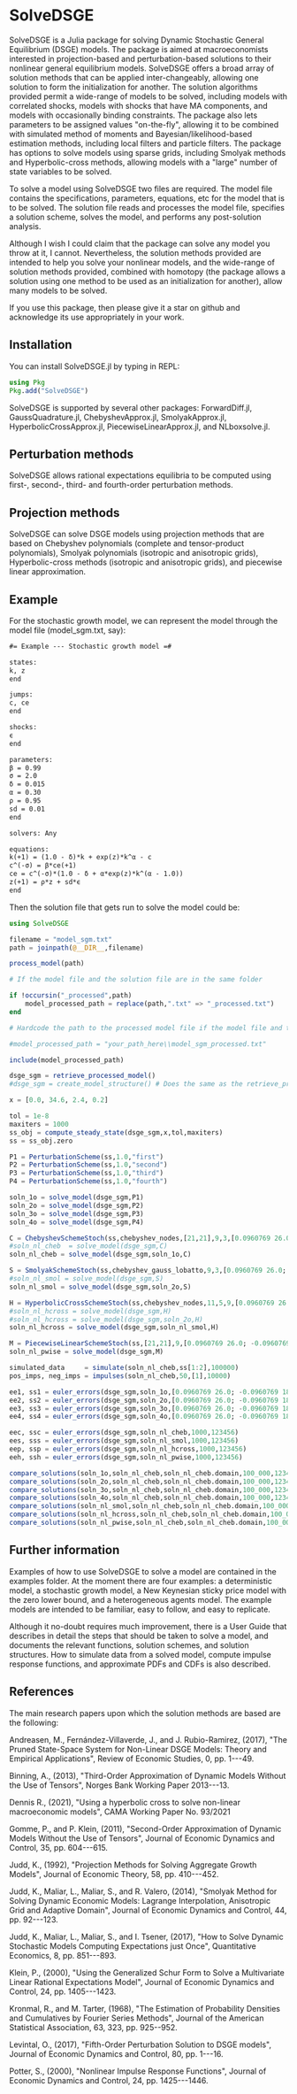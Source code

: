 SolveDSGE
=========

SolveDSGE is a Julia package for solving Dynamic Stochastic General Equilibrium (DSGE) models.  The package is aimed at macroeconomists interested in projection-based and perturbation-based solutions to their nonlinear general equilibrium models.  SolveDSGE offers a broad array of solution methods that can be applied inter-changeably, allowing one solution to form the initialization for another.  The solution algorithms provided permit a wide-range of models to be solved, including models with correlated shocks, models with shocks that have MA components, and models with occasionally binding constraints.  The package also lets parameters to be assigned values "on-the-fly", allowing it to be combined with simulated method of moments and Bayesian/likelihood-based estimation methods, including local filters and particle filters.  The package has options to solve models using sparse grids, including Smolyak methods and Hyperbolic-cross methods, allowing models with a "large" number of state variables to be solved. 

To solve a model using SolveDSGE two files are required.  The model file contains the specifications, parameters, equations, etc for the model that is to be solved.  The solution file reads and processes the model file, specifies a solution scheme, solves the model, and performs any post-solution analysis.

Although I wish I could claim that the package can solve any model you throw at it, I cannot.  Nevertheless, the solution methods provided are intended to help you solve your nonlinear models, and the wide-range of solution methods provided, combined with homotopy (the package allows a solution using one method to be used as an initialization for another), allow many models to be solved.

If you use this package, then please give it a star on github and acknowledge its use appropriately in your work.

Installation
------------

You can install SolveDSGE.jl by typing in REPL:

```julia
using Pkg
Pkg.add("SolveDSGE")
```

SolveDSGE is supported by several other packages: ForwardDiff.jl, GaussQuadrature.jl, ChebyshevApprox.jl, SmolyakApprox.jl, HyperbolicCrossApprox.jl, PiecewiseLinearApprox.jl, and NLboxsolve.jl.

Perturbation methods
--------------------

SolveDSGE allows rational expectations equilibria to be computed using first-, second-, third- and fourth-order perturbation methods.

Projection methods
------------------

SolveDSGE can solve DSGE models using projection methods that are based on Chebyshev polynomials (complete and tensor-product polynomials), Smolyak polynomials (isotropic and anisotropic grids), Hyperbolic-cross methods (isotropic and anisotropic grids), and piecewise linear approximation.

Example
-------

For the stochastic growth model, we can represent the model through the model file (model_sgm.txt, say):

```txt
#= Example --- Stochastic growth model =#

states:
k, z
end

jumps:
c, ce
end

shocks:
ϵ
end

parameters:
β = 0.99
σ = 2.0
δ = 0.015
α = 0.30
ρ = 0.95
sd = 0.01
end

solvers: Any

equations:
k(+1) = (1.0 - δ)*k + exp(z)*k^α - c
c^(-σ) = β*ce(+1)
ce = c^(-σ)*(1.0 - δ + α*exp(z)*k^(α - 1.0))
z(+1) = ρ*z + sd*ϵ
end
```

Then the solution file that gets run to solve the model could be:

```julia
using SolveDSGE

filename = "model_sgm.txt"
path = joinpath(@__DIR__,filename)

process_model(path)

# If the model file and the solution file are in the same folder

if !occursin("_processed",path)
    model_processed_path = replace(path,".txt" => "_processed.txt")
end

# Hardcode the path to the processed model file if the model file and the solution file are in different folders

#model_processed_path = "your_path_here\\model_sgm_processed.txt"

include(model_processed_path)

dsge_sgm = retrieve_processed_model()
#dsge_sgm = create_model_structure() # Does the same as the retrieve_processed_model() function

x = [0.0, 34.6, 2.4, 0.2]

tol = 1e-8
maxiters = 1000
ss_obj = compute_steady_state(dsge_sgm,x,tol,maxiters)
ss = ss_obj.zero

P1 = PerturbationScheme(ss,1.0,"first")
P2 = PerturbationScheme(ss,1.0,"second")
P3 = PerturbationScheme(ss,1.0,"third")
P4 = PerturbationScheme(ss,1.0,"fourth")

soln_1o = solve_model(dsge_sgm,P1)
soln_2o = solve_model(dsge_sgm,P2)
soln_3o = solve_model(dsge_sgm,P3)
soln_4o = solve_model(dsge_sgm,P4)

C = ChebyshevSchemeStoch(ss,chebyshev_nodes,[21,21],9,3,[0.0960769 26.0; -0.0960769 18.0],tol,1e-6,maxiters,:newton)
#soln_nl_cheb  = solve_model(dsge_sgm,C)
soln_nl_cheb = solve_model(dsge_sgm,soln_1o,C)

S = SmolyakSchemeStoch(ss,chebyshev_gauss_lobatto,9,3,[0.0960769 26.0; -0.0960769 18.0],tol,1e-6,maxiters,:newton)
#soln_nl_smol = solve_model(dsge_sgm,S)
soln_nl_smol = solve_model(dsge_sgm,soln_2o,S)

H = HyperbolicCrossSchemeStoch(ss,chebyshev_nodes,11,5,9,[0.0960769 26.0; -0.0960769 18.0],tol,1e-6,maxiters,:newton)
#soln_nl_hcross = solve_model(dsge_sgm,H)
#soln_nl_hcross = solve_model(dsge_sgm,soln_2o,H)
soln_nl_hcross = solve_model(dsge_sgm,soln_nl_smol,H)

M = PiecewiseLinearSchemeStoch(ss,[21,21],9,[0.0960769 26.0; -0.0960769 18.0],tol,1e-6,maxiters,:newton)
soln_nl_pwise = solve_model(dsge_sgm,M)

simulated_data     = simulate(soln_nl_cheb,ss[1:2],100000)
pos_imps, neg_imps = impulses(soln_nl_cheb,50,[1],10000)

ee1, ss1 = euler_errors(dsge_sgm,soln_1o,[0.0960769 26.0; -0.0960769 18.0],1000,123456)
ee2, ss2 = euler_errors(dsge_sgm,soln_2o,[0.0960769 26.0; -0.0960769 18.0],1000,123456)
ee3, ss3 = euler_errors(dsge_sgm,soln_3o,[0.0960769 26.0; -0.0960769 18.0],1000,123456)
ee4, ss4 = euler_errors(dsge_sgm,soln_4o,[0.0960769 26.0; -0.0960769 18.0],1000,123456)

eec, ssc = euler_errors(dsge_sgm,soln_nl_cheb,1000,123456)
ees, sss = euler_errors(dsge_sgm,soln_nl_smol,1000,123456)
eep, ssp = euler_errors(dsge_sgm,soln_nl_hcross,1000,123456)
eeh, ssh = euler_errors(dsge_sgm,soln_nl_pwise,1000,123456)

compare_solutions(soln_1o,soln_nl_cheb,soln_nl_cheb.domain,100_000,123456)
compare_solutions(soln_2o,soln_nl_cheb,soln_nl_cheb.domain,100_000,123456)
compare_solutions(soln_3o,soln_nl_cheb,soln_nl_cheb.domain,100_000,123456)
compare_solutions(soln_4o,soln_nl_cheb,soln_nl_cheb.domain,100_000,123456)
compare_solutions(soln_nl_smol,soln_nl_cheb,soln_nl_cheb.domain,100_000,123456)
compare_solutions(soln_nl_hcross,soln_nl_cheb,soln_nl_cheb.domain,100_000,123456)
compare_solutions(soln_nl_pwise,soln_nl_cheb,soln_nl_cheb.domain,100_000,123456)
```

Further information
-------------------
Examples of how to use SolveDSGE to solve a model are contained in the examples folder.  At the moment there are four examples: a deterministic model, a stochastic growth model, a New Keynesian sticky price model with the zero lower bound, and a heterogeneous agents model.  The example models are intended to be familiar, easy to follow, and easy to replicate.

Although it no-doubt requires much improvement, there is a User Guide that describes in detail the steps that should be taken to solve a model, and documents the relevant functions, solution schemes, and solution structures.  How to simulate data from a solved model, compute impulse response functions, and approximate PDFs and CDFs is also described.

References
----------

The main research papers upon which the solution methods are based are the following:

Andreasen, M., Fernández-Villaverde, J., and J. Rubio-Ramirez, (2017), "The Pruned State-Space System for Non-Linear DSGE Models: Theory and Empirical Applications", Review of Economic Studies, 0, pp. 1---49.

Binning, A., (2013), "Third-Order Approximation of Dynamic Models Without the Use of Tensors", Norges Bank Working Paper 2013---13.

Dennis R., (2021), "Using a hyperbolic cross to solve non-linear macroeconomic models", CAMA Working Paper No. 93/2021

Gomme, P., and P. Klein, (2011), "Second-Order Approximation of Dynamic Models Without the Use of Tensors", Journal of Economic Dynamics and Control, 35, pp. 604---615.

Judd, K., (1992), "Projection Methods for Solving Aggregate Growth Models", Journal of Economic Theory, 58, pp. 410---452.

Judd, K., Maliar, L., Maliar, S., and R. Valero, (2014), "Smolyak Method for Solving Dynamic Economic Models: Lagrange Interpolation, Anisotropic Grid and Adaptive Domain", Journal of Economic Dynamics and Control, 44, pp. 92---123.

Judd, K., Maliar, L., Maliar, S., and I. Tsener, (2017), "How to Solve Dynamic Stochastic Models Computing Expectations just Once", Quantitative Economics, 8, pp. 851---893.

Klein, P., (2000), "Using the Generalized Schur Form to Solve a Multivariate Linear Rational Expectations Model", Journal of Economic Dynamics and Control, 24, pp. 1405---1423.

Kronmal, R., and M. Tarter, (1968), "The Estimation of Probability Densities and Cumulatives by Fourier Series Methods", Journal of the American Statistical Association, 63, 323, pp. 925--952.

Levintal, O., (2017), "Fifth-Order Perturbation Solution to DSGE models", Journal of Economic Dynamics and Control, 80, pp. 1---16.

Potter, S., (2000), "Nonlinear Impulse Response Functions", Journal of Economic Dynamics and Control, 24, pp. 1425---1446.